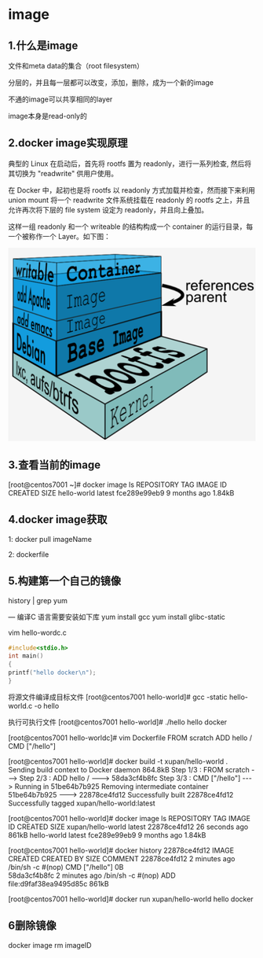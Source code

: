 # image

## 1.什么是image

文件和meta data的集合（root filesystem）

分层的，并且每一层都可以改变，添加，删除，成为一个新的image

不通的image可以共享相同的layer

image本身是read-only的



## 2.docker image实现原理

典型的 Linux 在启动后，首先将 rootfs 置为 readonly，进行一系列检查, 然后将其切换为 "readwrite" 供用户使用。

在 Docker 中，起初也是将 rootfs 以 readonly 方式加载并检查，然而接下来利用 union mount 将一个 readwrite 文件系统挂载在 readonly 的 rootfs 之上，并且允许再次将下层的 file system 设定为 readonly，并且向上叠加。

这样一组 readonly 和一个 writeable 的结构构成一个 container 的运行目录，每一个被称作一个 Layer。如下图：

![image_layer](img/image_layer.png)





## 3.查看当前的image

[root@centos7001 ~]# docker image ls
REPOSITORY          TAG                 IMAGE ID            CREATED             SIZE
hello-world         latest              fce289e99eb9        9 months ago        1.84kB





## 4.docker image获取

1: docker pull imageName

2: dockerfile









## 5.构建第一个自己的镜像

history | grep yum

— 编译C 语言需要安装如下库
yum install gcc
yum install glibc-static



vim hello-wordc.c 

```c
#include<stdio.h>
int main()
{
printf("hello docker\n");
}
```





 将源文件编译成目标文件
[root@centos7001 hello-world]# gcc  -static hello-world.c -o hello



执行可执行文件
[root@centos7001 hello-world]# ./hello 
hello docker



[root@centos7001 hello-worldc]# vim Dockerfile
FROM scratch
ADD hello /
CMD ["/hello"]



[root@centos7001 hello-world]# docker build -t xupan/hello-world .
Sending build context to Docker daemon  864.8kB
Step 1/3 : FROM scratch
 ---> 
Step 2/3 : ADD hello /
 ---> 58da3cf4b8fc
Step 3/3 : CMD ["/hello"]
 ---> Running in 51be64b7b925
Removing intermediate container 51be64b7b925
 ---> 22878ce4fd12
Successfully built 22878ce4fd12
Successfully tagged xupan/hello-world:latest



[root@centos7001 hello-world]# docker image ls
REPOSITORY          TAG                 IMAGE ID            CREATED             SIZE
xupan/hello-world   latest              22878ce4fd12        26 seconds ago      861kB
hello-world         latest              fce289e99eb9        9 months ago        1.84kB



[root@centos7001 hello-world]# docker history 22878ce4fd12
IMAGE               CREATED             CREATED BY                                      SIZE                COMMENT
22878ce4fd12        2 minutes ago       /bin/sh -c #(nop)  CMD ["/hello"]               0B                  
58da3cf4b8fc        2 minutes ago       /bin/sh -c #(nop) ADD file:d9faf38ea9495d85c  861kB    





[root@centos7001 hello-world]# docker run xupan/hello-world
hello docker



## 6删除镜像

docker image rm imageID